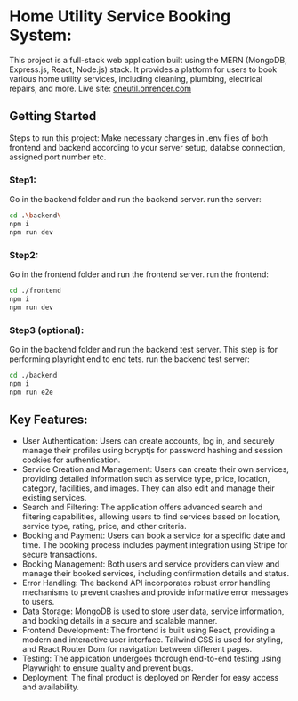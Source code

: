 # Home Utility Service Booking System:
This project is a full-stack web application built using the MERN (MongoDB, Express.js, React, Node.js) stack. It provides a platform for users to book various home utility services, including cleaning, plumbing, electrical repairs, and more.
Live site: [oneutil.onrender.com](https://oneutil.onrender.com/)

## Getting Started
Steps to run this project:
Make necessary changes in .env files of both frontend and backend according to your server setup, databse connection, assigned port number etc.

### Step1:
Go in the backend folder and run the backend server.
run the server:
```bash
cd .\backend\
npm i
npm run dev
```

### Step2:
Go in the frontend folder and run the frontend server.
run the frontend:
```bash
cd ./frontend
npm i
npm run dev
```

### Step3 (optional):
Go in the backend folder and run the backend test server. This step is for performing playright end to end tets.
run the backend test server:
```bash
cd ./backend
npm i
npm run e2e
```

## Key Features:
* User Authentication: Users can create accounts, log in, and securely manage their profiles using bcryptjs for password hashing and session cookies for authentication.
* Service Creation and Management: Users can create their own services, providing detailed information such as service type, price, location, category, facilities, and images. They can also edit and manage their existing services.
* Search and Filtering: The application offers advanced search and filtering capabilities, allowing users to find services based on location, service type, rating, price, and other criteria.
* Booking and Payment: Users can book a service for a specific date and time. The booking process includes payment integration using Stripe for secure transactions.
* Booking Management: Both users and service providers can view and manage their booked services, including confirmation details and status.
* Error Handling: The backend API incorporates robust error handling mechanisms to prevent crashes and provide informative error messages to users.
* Data Storage: MongoDB is used to store user data, service information, and booking details in a secure and scalable manner.
* Frontend Development: The frontend is built using React, providing a modern and interactive user interface. Tailwind CSS is used for styling, and React Router Dom for navigation between different pages.
* Testing: The application undergoes thorough end-to-end testing using Playwright to ensure quality and prevent bugs.
* Deployment: The final product is deployed on Render for easy access and availability.
